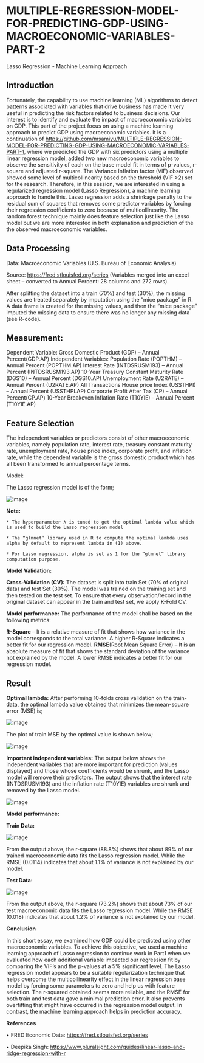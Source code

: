 # MULTIPLE-REGRESSION-MODEL-FOR-PREDICTING-GDP-USING-MACROECONOMIC-VARIABLES-PART-2
Lasso Regression - Machine Learning Approach
## Introduction
Fortunately, the capability to use machine learning (ML) algorithms to detect patterns associated with variables that drive business has made it very useful in predicting the risk factors related to business decisions. Our interest is to identify and evaluate the impact of macroeconomic variables on GDP. This part of the project focus on using a machine learning approach to predict GDP using macroeconomic variables. It is a continuation of https://github.com/msamiyu/MULTIPLE-REGRESSION-MODEL-FOR-PREDICTING-GDP-USING-MACROECONOMIC-VARIABLES-PART-1, where we predicted the GDP with six predictors using a multiple linear regression model, added two new macroeconomic variables to observe the sensitivity of each on the base model fit in terms of p-values, r-square and adjusted r-square. The Variance Inflation factor (VIF) observed showed some level of multicollinearity based on the threshold (VIF >2) set for the research. Therefore, in this session, we are interested in using a regularized regression model (Lasso Regression), a machine learning approach to handle this. Lasso regression adds a shrinkage penalty to the residual sum of squares that removes some predictor variables by forcing their regression coefficients to zero because of multicollinearity. The random forest technique mainly does feature selection just like the Lasso model but we are more interested in both explanation and prediction of the the observed macroeconomic variables.  
## Data Processing

Data: Macroeconomic Variables (U.S. Bureau of Economic Analysis)

Source: https://fred.stlouisfed.org/series (Variables merged into an excel sheet – converted to Annual Percent: 28 columns and 272 rows).

After splitting the dataset into a train (70%) and test (30%), the missing values are treated separately by imputation using the “mice package” in R. A data frame is created for the missing values, and then the “mice package” imputed the missing data to ensure there was no longer any missing data (see R-code).

## Measurement:
Dependent Variable: Gross Domestic Product (GDP) – Annual Percent(GDP.AP) 
Independent Variables: Population Rate (POPTHM) – Annual Percent (POPTHM.AP)
			Interest Rate (INTDSRUSM193) – Annual Percent (INTDSRUSM193.AP)
			10-Year Treasury Constant Maturity Rate (DGS10) – Annual Percent (DGS10.AP)
			Unemployment Rate (U2RATE) – Annual Percent (U2RATE.AP)
			All Transactions House price Index (USSTHPI) – Annual Percent (USSTHPI.AP)
			Corporate Profit After Tax (CP) – Annual Percent(CP.AP)
			10-Year Breakeven Inflation Rate (T10YIE) – Annual Percent (T10YIE.AP)

## Feature Selection
The independent variables or predictors consist of other macroeconomic variables, namely population rate, interest rate, treasury constant maturity rate, unemployment rate, house price index, corporate profit, and inflation rate, while the dependent variable is the gross domestic product which has all been transformed to annual percentage terms.

Model: 

The Lasso regression model is of the form;

![image](https://user-images.githubusercontent.com/54149747/128662755-5a09440f-8547-48cd-990a-83e4f6d80b81.png)

   **Note:**
   
    * The hyperparameter λ is tuned to get the optimal lambda value which is used to build the Lasso regression model
    
    * The “glmnet” library used in R to compute the optimal lambda uses alpha by default to represent lambda in (1) above. 

    * For Lasso regression, alpha is set as 1 for the “glmnet” library computation purpose.
 
**Model Validation:**

**Cross-Validation (CV):** The dataset is split into train Set (70% of original data) and test Set (30%). The model was trained on the training set and then tested on the test set. 
To ensure that every observation/record in the original dataset can appear in the train and test set, we apply K-Fold CV.  

**Model performance:** The performance of the model shall be based on the following metrics:

**R-Square** – It is a relative measure of fit that shows how variance in the model corresponds to the total variance. A higher R-Square indicates a better fit for our regression model.
**RMSE**(Root Mean Square Error) –  It is an absolute measure of fit that shows the standard deviation of the variance not explained by the model. A lower RMSE indicates a better fit for our regression model.

## Result

**Optimal lambda:** After performing 10-folds cross validation on the train-data, the optimal lambda value obtained that minimizes the mean-square error (MSE) is;

![image](https://user-images.githubusercontent.com/54149747/128663226-0070f89f-a3b7-4c94-a9f0-e3adb9d11741.png)

The plot of train MSE by the optimal value is shown below;

![image](https://user-images.githubusercontent.com/54149747/128663268-4462f94c-af9f-4d3e-81d0-f80487deb857.png)

**Important independent variables:**  The output below shows the independent variables that are more important for prediction (values displayed) and those whose coefficients would be shrunk, and the Lasso model will remove their predictors. The output shows that the interest rate (INTDSRUSM193) and the inflation rate (T10YIE) variables are shrunk and removed by the Lasso model.

![image](https://user-images.githubusercontent.com/54149747/128663328-be92845a-3023-4bfe-9d0f-22ed907c0f69.png)

**Model performance:** 

**Train Data:**

![image](https://user-images.githubusercontent.com/54149747/128663350-c8455568-ed42-4cfa-9786-3c07ef0721ae.png)

From the output above, the r-square (88.8%) shows that about 89% of our trained macroeconomic data fits the Lasso regression model. While the RMSE (0.0114) indicates that        about 1.1% of variance is not explained by our model.

**Test Data:**

![image](https://user-images.githubusercontent.com/54149747/128663391-d03d0a74-9039-4ebe-a87d-4a1fbf06d78a.png)

From the output above, the r-square (73.2%) shows that about 73% of our test macroeconomic data fits the Lasso regression model. While the RMSE (0.018) indicates that about      1.2% of variance is not explained by our model.

**Conclusion**

In this short essay, we examined how GDP could be predicted using other macroeconomic variables. To achieve this objective, we used a machine learning approach of Lasso regression to continue work in Part1 when we evaluated how each additional variable impacted our regression fit by comparing the VIF’s and the p-values at a 5% significant level. The Lasso regression model appears to be a suitable regularization technique that helps overcome the multicollinearity effect in the linear regression base model by forcing some parameters to zero and help us with feature selection. The r-squared obtained seems more reliable, and the RMSE for both train and test data gave a minimal prediction error. It also prevents overfitting that might have occurred in the regression model output. In contrast, the machine learning approach helps in prediction accuracy.

**References**

•	FRED Economic Data: https://fred.stlouisfed.org/series

•	Deepika Singh: https://www.pluralsight.com/guides/linear-lasso-and-ridge-regression-with-r




